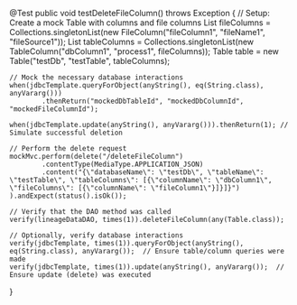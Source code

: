 @Test
public void testDeleteFileColumn() throws Exception {
    // Setup: Create a mock Table with columns and file columns
    List<FileColumn> fileColumns = Collections.singletonList(new FileColumn("fileColumn1", "fileName1", "fileSource1"));
    List<TableColumn> tableColumns = Collections.singletonList(new TableColumn("dbColumn1", "process1", fileColumns));
    Table table = new Table("testDb", "testTable", tableColumns);

    // Mock the necessary database interactions
    when(jdbcTemplate.queryForObject(anyString(), eq(String.class), anyVararg()))
            .thenReturn("mockedDbTableId", "mockedDbColumnId", "mockedFileColumnId");

    when(jdbcTemplate.update(anyString(), anyVararg())).thenReturn(1); // Simulate successful deletion

    // Perform the delete request
    mockMvc.perform(delete("/deleteFileColumn")
            .contentType(MediaType.APPLICATION_JSON)
            .content("{\"databaseName\": \"testDb\", \"tableName\": \"testTable\", \"tableColumns\": [{\"columnName\": \"dbColumn1\", \"fileColumns\": [{\"columnName\": \"fileColumn1\"}]}]}")
    ).andExpect(status().isOk());

    // Verify that the DAO method was called
    verify(lineageDataDAO, times(1)).deleteFileColumn(any(Table.class));

    // Optionally, verify database interactions
    verify(jdbcTemplate, times(1)).queryForObject(anyString(), eq(String.class), anyVararg());  // Ensure table/column queries were made
    verify(jdbcTemplate, times(1)).update(anyString(), anyVararg());  // Ensure update (delete) was executed
}
